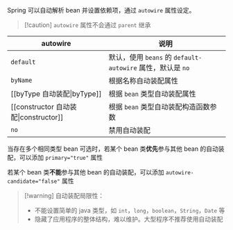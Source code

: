 Spring 可以自动解析 bean 并设置依赖项，通过 `autowire` 属性设定。

> [!caution] `autowire` 属性不会通过 `parent` 继承

| autowire                          | 说明                                             |
| --------------------------------- | ---------------------------------------------- |
| `default`                         | 默认，使用 `beans` 的 `default-autowire` 属性，默认是 `no` |
| `byName`                          | 根据名称自动装配属性                                     |
| [[byType 自动装配\|byType]]           | 根据 `bean` 类型自动装配属性                             |
| [[constructor 自动装配\|constructor]] | 根据 `bean` 类型自动装配构造函数参数                         |
| `no`                              | 禁用自动装配                                         |

当存在多个相同类型 bean 可选时，若某个 bean 类**优先**参与其他 bean 的自动装配，可以添加 `primary="true"` 属性

若某个 bean 类**不能**参与其他 bean 的自动装配，可以添加 `autowire-candidate="false"` 属性

> [!warning] 自动装配局限性：
>
> * 不能设置简单的 java 类型，如 `int`，`long`，`boolean`，`String`，`Date` 等
> * 隐藏了应用程序的整体结构，难以维护。大型程序不推荐使用自动装配
